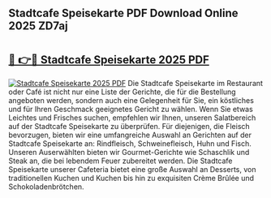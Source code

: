 ## Stadtcafe Speisekarte PDF Download Online 2025 ZD7aj

# <h2><a href="http://gc6ulq.nevu.top/?p=Stadtcafe+Speisekarte">🔗 👉🔴 Stadtcafe Speisekarte 2025 PDF</a></h2>

[![Stadtcafe Speisekarte 2025 PDF](https://i.imgur.com/dBaPXMq.png)](http://gc6ulq.nevu.top/?p=Stadtcafe+Speisekarte)
Die Stadtcafe Speisekarte im Restaurant oder Café ist nicht nur eine Liste der Gerichte, die für die Bestellung angeboten werden, sondern auch eine Gelegenheit für Sie, ein köstliches und für Ihren Geschmack geeignetes Gericht zu wählen. Wenn Sie etwas Leichtes und Frisches suchen, empfehlen wir Ihnen, unseren Salatbereich auf der Stadtcafe Speisekarte zu überprüfen. Für diejenigen, die Fleisch bevorzugen, bieten wir eine umfangreiche Auswahl an Gerichten auf der Stadtcafe Speisekarte an: Rindfleisch, Schweinefleisch, Huhn und Fisch. Unseren Auserwählten bieten wir Gourmet-Gerichte wie Schaschlik und Steak an, die bei lebendem Feuer zubereitet werden. Die Stadtcafe Speisekarte unserer Cafeteria bietet eine große Auswahl an Desserts, von traditionellen Kuchen und Kuchen bis hin zu exquisiten Crème Brûlée und Schokoladenbrötchen.
